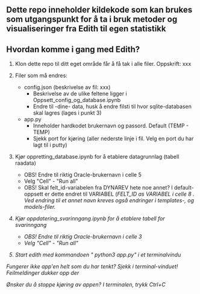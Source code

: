 ## Dette repo inneholder kildekode som kan brukes som utgangspunkt for å ta i bruk metoder og visualiseringer fra Edith til egen statistikk



## Hvordan komme i gang med Edith?

1) Klon dette repo til ditt eget område får å få tak i alle filer.
Oppskrift: xxx

2) Filer som må endres:
    * config.json (beskrivelse av fil: xxx)
        - Beskrivelse av de ulike feltene ligger i Oppsett_config_og_database.ipynb
        - Endre til -dine- data, husk å endre filsti til hvor sqlite-databasen skal lagres (lages i punkt 3)
    * app.py  
       - Inneholder hardkodet brukernavn og passord. Default (TEMP - TEMP)
       - Sjekk port for kjøring (aller nederste linje i fil. Velg en port du har lagt til i putty)

3) Kjør oppretting_database.ipynb for å etablere datagrunnlag (tabell raadata) 
    - OBS! Endre til riktig Oracle-brukernavn i celle 5
    - Velg "Cell" - "Run all"
    - OBS! Skal felt_id-variabelen fra DYNAREV hete noe annet? I default-oppsett er dette endret til VARIABEL (<i>FELT_ID as VARIABEL i celle 8 <i/> . Ved endring til et annet navn kreves også endringer i templates-, og models-filer. 

4) Kjør oppdatering_svarinngang.ipynb for å etablere tabell for svarinngang 
   - OBS! Endre til riktig Oracle-brukernavn i celle 3
   - Velg "Cell" - "Run all"
   
   

5) Start edith med kommandoen " python3 app.py" i et terminalvindu


Fungerer ikke app'en helt som du har tenkt? Sjekk i terminal-vinduet! Feilmeldinger dukker opp der

Ønsker du å stoppe kjøring av appen? I terminalen, trykk Ctrl+C